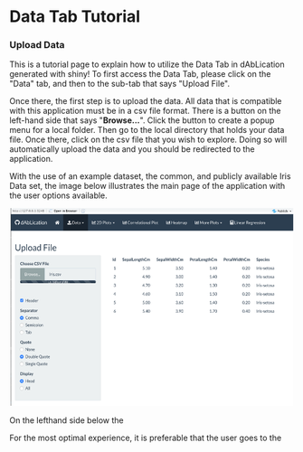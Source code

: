 # Data Tab Tutorial

### Upload Data
This is a tutorial page to explain how to utilize the Data Tab in dAbLication generated with shiny! To first access the Data Tab, please click on the "Data" tab, and then to the sub-tab that says "Upload File". 

Once there, the first step is to upload the data. All data that is compatible with this application must be in a csv file format. There is a button on the left-hand side that says "**Browse...**". Click the button to create a popup menu for a local folder. Then go to the local directory that holds your data file. Once there, click on the csv file that you wish to explore. Doing so will automatically upload the data and you should be redirected to the application. 

With the use of an example dataset, the common, and publicly available Iris Data set, the image below illustrates the main page of the application with the user options available. 

<p align="center">
<img src="./Data_head.png" width="500" height="350">
</p>

On the lefthand side below the 

For the most optimal experience, it is preferable that the user goes to the 
